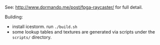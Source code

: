 See: http://www.dormando.me/post/fpga-raycaster/ for full detail.

Building:

- install icestorm. run `./build.sh`
- some lookup tables and textures are generated via scripts under the
  `scripts/` directory.
